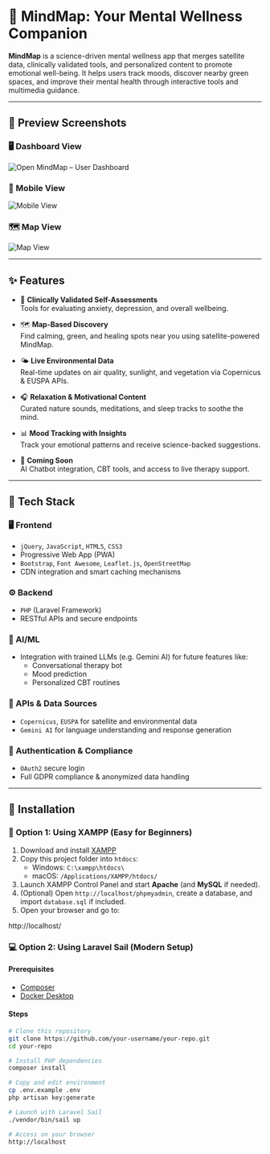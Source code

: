 
# 🌿 MindMap: Your Mental Wellness Companion

**MindMap** is a science-driven mental wellness app that merges satellite data, clinically validated tools, and personalized content to promote emotional well-being. It helps users track moods, discover nearby green spaces, and improve their mental health through interactive tools and multimedia guidance.

---

## 🌄 Preview Screenshots

### 🖥️ Dashboard View  
![Open MindMap – User Dashboard](https://www.dropbox.com/scl/fi/2ijyye1szion89n1bl7c0/user_dashboard_desktop.png?rlkey=f4of7y7u0ykxihdi2nmby52c5&st=nyi88egd&raw=1)

### 📱 Mobile View  
![Mobile View](https://www.dropbox.com/scl/fi/4ags3n978jdpn0qiemid3/mindmap_pitch_app-1.png?rlkey=wg51dlngc8wnp7zezm52yiasb&st=tm6a58zy&dl=0&raw=1)

### 🗺️ Map View  
![Map View](https://www.dropbox.com/scl/fi/263caja199clcp7e2lhnr/map_desktop.png?rlkey=p0ieyhercsnx9lqlnyzq69av2&st=0prhyxm1&dl=0&raw=1)

---


## ✨ Features

- 🧠 **Clinically Validated Self-Assessments**  
  Tools for evaluating anxiety, depression, and overall wellbeing.

- 🗺️ **Map-Based Discovery**  
  Find calming, green, and healing spots near you using satellite-powered MindMap.

- 🌤️ **Live Environmental Data**  
  Real-time updates on air quality, sunlight, and vegetation via Copernicus & EUSPA APIs.

- 🎧 **Relaxation & Motivational Content**  
  Curated nature sounds, meditations, and sleep tracks to soothe the mind.

- 📊 **Mood Tracking with Insights**  
  Track your emotional patterns and receive science-backed suggestions.

- 🤖 **Coming Soon**  
  AI Chatbot integration, CBT tools, and access to live therapy support.

---

## 🧩 Tech Stack

### 🖥️ Frontend
- `jQuery`, `JavaScript`, `HTML5`, `CSS3`
- Progressive Web App (PWA)
- `Bootstrap`, `Font Awesome`, `Leaflet.js`, `OpenStreetMap`
- CDN integration and smart caching mechanisms

### ⚙️ Backend
- `PHP` (Laravel Framework)
- RESTful APIs and secure endpoints

### 🧠 AI/ML
- Integration with trained LLMs (e.g. Gemini AI) for future features like:
  - Conversational therapy bot
  - Mood prediction
  - Personalized CBT routines

### 📡 APIs & Data Sources
- `Copernicus`, `EUSPA` for satellite and environmental data
- `Gemini AI` for language understanding and response generation

### 🔐 Authentication & Compliance
- `OAuth2` secure login
- Full GDPR compliance & anonymized data handling

---

## 🚀 Installation

### 🧰 Option 1: Using XAMPP (Easy for Beginners)


1. Download and install [XAMPP](https://www.apachefriends.org/index.html)
2. Copy this project folder into `htdocs`:
   - Windows: `C:\xampp\htdocs\`
   - macOS: `/Applications/XAMPP/htdocs/`
3. Launch XAMPP Control Panel and start **Apache** (and **MySQL** if needed).
4. (Optional) Open `http://localhost/phpmyadmin`, create a database, and import `database.sql` if included.
5. Open your browser and go to:

http://localhost/

### 💻 Option 2: Using Laravel Sail (Modern Setup)

#### Prerequisites
- [Composer](https://getcomposer.org/)
- [Docker Desktop](https://www.docker.com/products/docker-desktop)

#### Steps

```bash
# Clone this repository
git clone https://github.com/your-username/your-repo.git
cd your-repo

# Install PHP dependencies
composer install

# Copy and edit environment
cp .env.example .env
php artisan key:generate

# Launch with Laravel Sail
./vendor/bin/sail up

# Access on your browser
http://localhost
